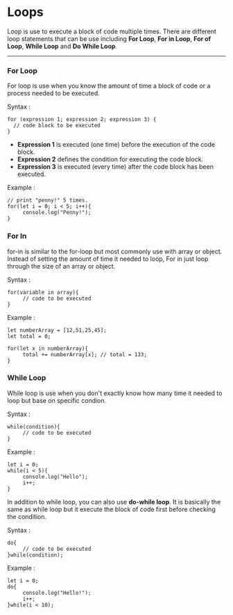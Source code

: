 # Loops

Loop is use to execute a block of code multiple times. There are different loop statements that can be use including **For Loop**, **For in Loop**, **For of Loop**, **While Loop** and **Do While Loop**.

***
### For Loop

For loop is use when you know the amount of time a block of code or a process needed to be executed.

Syntax :
```
for (expression 1; expression 2; expression 3) {
  // code block to be executed
}
```
- **Expression 1** is executed (one time) before the execution of the code block.
- **Expression 2** defines the condition for executing the code block.
- **Expression 3** is executed (every time) after the code block has been executed.

Example :
```
// print "penny!" 5 times.
for(let i = 0; i < 5; i++){
     console.log("Penny!");
}
```

### For In

for-in is similar to the for-loop but most commonly use with array or object. Instead of setting the amount of time it needed to loop, For in just loop through the size of an array or object.

Syntax :
```
for(variable in array){
     // code to be executed
}
```

Example :
```
let numberArray = [12,51,25,45];
let total = 0;

for(let x in numberArray){
     total += numberArray[x]; // total = 133;
}
```

### While Loop

While loop is use when you don't exactly know how many time it needed to loop but base on specific condion.

Syntax :
```
while(condition){
     // code to be executed
}
```

Example :
```
let i = 0;
while(i < 5){
     console.log("Hello");
     i++;
}
```
In addition to while loop, you can also use **do-while loop**. It is basically the same as while loop but it execute the block of code first before checking the condition.

Syntax :
```
do{
     // code to be executed
}while(condition);
```

Example :
```
let i = 0;
do{
     console.log("Hello!");
     i++;
}while(i < 10);